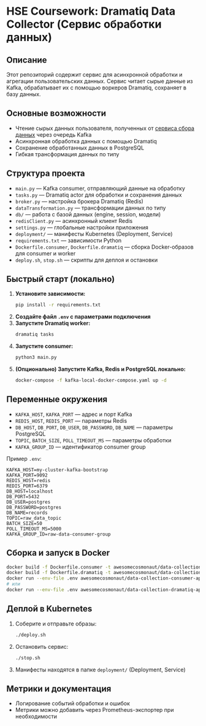 # HSE Coursework: Dramatiq Data Collector (Сервис обработки данных)

## Описание

Этот репозиторий содержит сервис для асинхронной обработки и агрегации пользовательских данных. Сервис читает сырые данные из Kafka, обрабатывает их с помощью воркеров Dramatiq, сохраняет в базу данных.

## Основные возможности
- Чтение сырых данных пользователя, полученных от [сервиса сбора данных](https://github.com/HSE-COURSEWORK-2025/hse-coursework-backend-data-collection-service) через очередь Kafka
- Асинхронная обработка данных с помощью Dramatiq
- Сохранение обработанных данных в PostgreSQL
- Гибкая трансформация данных по типу


## Структура проекта

- `main.py` — Kafka consumer, отправляющий данные на обработку
- `tasks.py` — Dramatiq actor для обработки и сохранения данных
- `broker.py` — настройка брокера Dramatiq (Redis)
- `dataTransformation.py` — трансформации данных по типу
- `db/` — работа с базой данных (engine, session, модели)
- `redisClient.py` — асинхронный клиент Redis
- `settings.py` — глобальные настройки приложения
- `deployment/` — манифесты Kubernetes (Deployment, Service)
- `requirements.txt` — зависимости Python
- `Dockerfile.consumer`, `Dockerfile.dramatiq` — сборка Docker-образов для consumer и worker
- `deploy.sh`, `stop.sh` — скрипты для деплоя и остановки

## Быстрый старт (локально)

1. **Установите зависимости:**
   ```bash
   pip install -r requirements.txt
   ```
2. **Создайте файл `.env` с параметрами подключения**
3. **Запустите Dramatiq worker:**
   ```bash
   dramatiq tasks
   ```
4. **Запустите consumer:**
   ```bash
   python3 main.py
   ```
5. **(Опционально) Запустите Kafka, Redis и PostgreSQL локально:**
   ```bash
   docker-compose -f kafka-local-docker-compose.yaml up -d
   ```

## Переменные окружения

- `KAFKA_HOST`, `KAFKA_PORT` — адрес и порт Kafka
- `REDIS_HOST`, `REDIS_PORT` — параметры Redis
- `DB_HOST`, `DB_PORT`, `DB_USER`, `DB_PASSWORD`, `DB_NAME` — параметры PostgreSQL
- `TOPIC`, `BATCH_SIZE`, `POLL_TIMEOUT_MS` — параметры обработки
- `KAFKA_GROUP_ID` — идентификатор consumer group

Пример `.env`:
```
KAFKA_HOST=my-cluster-kafka-bootstrap
KAFKA_PORT=9092
REDIS_HOST=redis
REDIS_PORT=6379
DB_HOST=localhost
DB_PORT=5432
DB_USER=postgres
DB_PASSWORD=postgres
DB_NAME=records
TOPIC=raw_data_topic
BATCH_SIZE=50
POLL_TIMEOUT_MS=5000
KAFKA_GROUP_ID=raw-data-consumer-group
```

## Сборка и запуск в Docker

```bash
docker build -f Dockerfile.consumer -t awesomecosmonaut/data-collection-consumer-app .
docker build -f Dockerfile.dramatiq -t awesomecosmonaut/data-collection-dramatiq-app .
docker run --env-file .env awesomecosmonaut/data-collection-consumer-app
# или
docker run --env-file .env awesomecosmonaut/data-collection-dramatiq-app
```

## Деплой в Kubernetes

1. Соберите и отправьте образы:
   ```bash
   ./deploy.sh
   ```
2. Остановить сервис:
   ```bash
   ./stop.sh
   ```
3. Манифесты находятся в папке `deployment/` (Deployment, Service)

## Метрики и документация
- Логирование событий обработки и ошибок
- Метрики можно добавить через Prometheus-экспортер при необходимости

